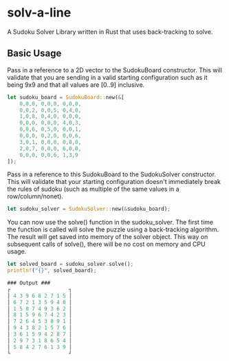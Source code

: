 # solv-a-line

A Sudoku Solver Library written in Rust that uses back-tracking to solve.

## Basic Usage

Pass in a reference to a 2D vector to the SudokuBoard constructor. This will validate that you are
sending in a valid starting configuration such as it being 9x9 and that all values are [0..9] inclusive.

```rust
let sudoku_board = SudokuBoard::new(&[
    0,0,0, 0,0,0, 0,0,0,
    0,0,2, 0,0,5, 0,4,0,
    1,0,8, 0,4,0, 0,0,0,
    0,0,0, 0,0,0, 4,0,3,
    0,0,6, 0,5,0, 0,0,1,
    0,0,0, 0,2,0, 0,0,6,
    3,0,1, 0,0,0, 0,8,0,
    2,0,7, 0,0,0, 6,0,0,
    0,0,0, 0,0,6, 1,3,9
]);
```

Pass in a reference to this SudokuBoard to the SudokuSolver constructor. This will validate that your
starting configuration doesn't immediately break the rules of sudoku (such as multiple of the same values
in a row/column/nonet).

```rust
let sudoku_solver = SudokuSolver::new(&sudoku_board);
```

You can now use the solve() function in the sudoku_solver. The first time the function is called will solve the puzzle
using a back-tracking algorithm. The result will get saved into memory of the solver object. This way on subsequent calls
of solve(), there will be no cost on memory and CPU usage.

```rust
let solved_board = sudoku_solver.solve();
println!("{}", solved_board);

### Output ###
┌                   ┐
│ 4 3 9 6 8 2 7 1 5 │
│ 6 7 2 1 3 5 9 4 8 │
│ 1 5 8 7 4 9 3 6 2 │
│ 8 1 5 9 6 7 4 2 3 │
│ 7 2 6 4 5 3 8 9 1 │
│ 9 4 3 8 2 1 5 7 6 │
│ 3 6 1 5 9 4 2 8 7 │
│ 2 9 7 3 1 8 6 5 4 │
│ 5 8 4 2 7 6 1 3 9 │
└                   ┘
```
